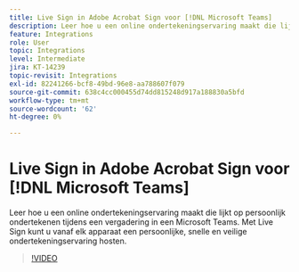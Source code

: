 ```yaml
---
title: Live Sign in Adobe Acrobat Sign voor [!DNL Microsoft Teams]
description: Leer hoe u een online ondertekeningservaring maakt die lijkt op persoonlijk ondertekenen tijdens een [!DNL Microsoft Teams] vergadering
feature: Integrations
role: User
topic: Integrations
level: Intermediate
jira: KT-14239
topic-revisit: Integrations
exl-id: 82241266-bcf8-49bd-96e8-aa788607f079
source-git-commit: 638c4cc000455d74dd815248d917a188830a5bfd
workflow-type: tm+mt
source-wordcount: '62'
ht-degree: 0%

---
```


# Live Sign in Adobe Acrobat Sign voor [!DNL Microsoft Teams]

Leer hoe u een online ondertekeningservaring maakt die lijkt op persoonlijk ondertekenen tijdens een vergadering in een Microsoft Teams. Met Live Sign kunt u vanaf elk apparaat een persoonlijke, snelle en veilige ondertekeningservaring hosten.

>[!VIDEO](https://video.tv.adobe.com/v/3445946?quality=12&learn=on&hidetitle=true&captions=dut)
